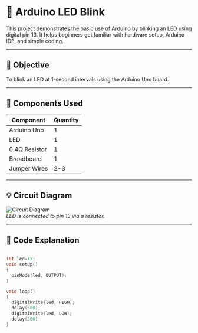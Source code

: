 # 🔴 Arduino LED Blink

This project demonstrates the basic use of Arduino by blinking an LED using digital pin 13. It helps beginners get familiar with hardware setup, Arduino IDE, and simple coding.

---

## 🎯 Objective

To blink an LED at 1-second intervals using the Arduino Uno board.

---

## 🔧 Components Used

| Component      | Quantity |
|----------------|----------|
| Arduino Uno    | 1        |
| LED            | 1        |
| 0.4Ω Resistor  | 1        |
| Breadboard     | 1        |
| Jumper Wires   | 2-3      |

---

## 💡 Circuit Diagram

![Circuit Diagram](circuit-diagram.jpg)  
*LED is connected to pin 13 via a resistor.*


---

## 🧠 Code Explanation
```cpp

int led=13;
void setup()
{
  pinMode(led, OUTPUT);
}

void loop()
{
  digitalWrite(led, HIGH);
  delay(500); 
  digitalWrite(led, LOW);
  delay(500);
}
